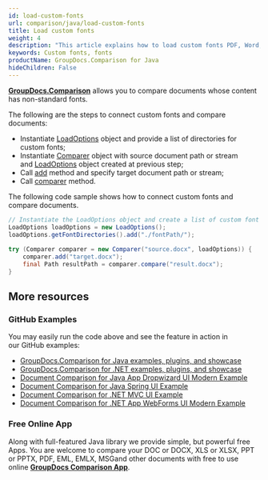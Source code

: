 ```yaml
---
id: load-custom-fonts
url: comparison/java/load-custom-fonts
title: Load custom fonts
weight: 4
description: "This article explains how to load custom fonts PDF, Word, Excel, PowerPoint documents when using GroupDocs.Comparison for Java."
keywords: Custom fonts, fonts
productName: GroupDocs.Comparison for Java
hideChildren: False
---
```

[**GroupDocs.Comparison**](https://products.groupdocs.com/comparison/java) allows you to compare documents whose content has non-standard fonts.

The following are the steps to connect custom fonts and compare documents:

*   Instantiate [LoadOptions](https://apireference.groupdocs.com/comparison/java/com.groupdocs.comparison.options.load/LoadOptions) object and provide a list of directories for custom fonts;
*   Instantiate [Comparer](https://apireference.groupdocs.com/comparison/java/com.groupdocs.comparison/Comparer) object with source document path or stream and [LoadOptions](https://apireference.groupdocs.com/comparison/java/com.groupdocs.comparison.options.load/LoadOptions) object created at previous step;
*   Call [add](https://apireference.groupdocs.com/comparison/java/com.groupdocs.comparison/Comparer#add(java.lang.String,%20com.groupdocs.comparison.options.load.LoadOptions)) method and specify target document path or stream;
*   Call [comparer](https://apireference.groupdocs.com/comparison/java/com.groupdocs.comparison/Comparer#compare(java.io.OutputStream)) method.

The following code sample shows how to connect custom fonts and compare documents.

```java
// Instantiate the LoadOptions object and create a list of custom font directories.
LoadOptions loadOptions = new LoadOptions();
loadOptions.getFontDirectories().add("./fontPath/");
 
try (Comparer comparer = new Comparer("source.docx", loadOptions)) {
    comparer.add("target.docx");
    final Path resultPath = comparer.compare("result.docx");
}
```

## More resources

### GitHub Examples
You may easily run the code above and see the feature in action in our GitHub examples:

*   [GroupDocs.Comparison for Java examples, plugins, and showcase](https://github.com/groupdocs-comparison/GroupDocs.Comparison-for-Java)
*   [GroupDocs.Comparison for .NET examples, plugins, and showcase](https://github.com/groupdocs-comparison/GroupDocs.Comparison-for-.NET)
*   [Document Comparison for Java App Dropwizard UI Modern Example](https://github.com/groupdocs-comparison/GroupDocs.Comparison-for-Java-Dropwizard)
*   [Document Comparison for Java Spring UI Example](https://github.com/groupdocs-comparison/GroupDocs.Comparison-for-Java-Spring)
*   [Document Comparison for .NET MVC UI Example](https://github.com/groupdocs-comparison/GroupDocs.Comparison-for-.NET-MVC)
*   [Document Comparison for .NET App WebForms UI Modern Example](https://github.com/groupdocs-comparison/GroupDocs.Comparison-for-.NET-WebForms)


### Free Online App
Along with full-featured Java library we provide simple, but powerful free Apps.
You are welcome to compare your DOC or DOCX, XLS or XLSX, PPT or PPTX, PDF, EML, EMLX, MSGand other documents with free to use online **[GroupDocs Comparison App](https://products.groupdocs.app/comparison)**.
